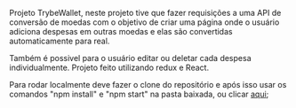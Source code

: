 Projeto TrybeWallet, neste projeto tive que fazer requisições a uma API de conversão de moedas com o objetivo de criar uma página onde o usuário adiciona despesas em outras moedas e elas são convertidas automaticamente para real.

Também é possivel para o usuário editar ou deletar cada despesa individualmente. 
Projeto feito utilizando redux e React. 

Para rodar localmente deve fazer o clone do repositório e após isso usar os comandos "npm install" e "npm start" na pasta baixada, ou clicar [aqui](www.pudim.com.br);